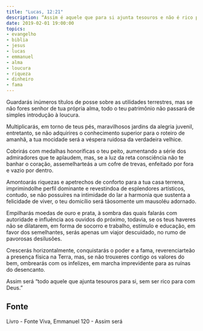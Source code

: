 ```yaml
---
title: "Lucas, 12:21"
description: “Assim é aquele que para si ajunta tesouros e não é rico para com Deus.” J esus
date: 2019-02-01 19:00:00
topics: 
- evangelho
- biblia
- jesus
- lucas
- emmanuel
- alma
- loucura
- riqueza
- dinheiro
- fama
---
```


Guardarás inúmeros títulos de posse sobre as utilidades terrestres, mas se
não fores senhor de tua própria alma, todo o teu patrimônio não passará de simples
introdução à loucura.

Multiplicarás, em torno de teus pés, maravilhosos jardins da alegria juvenil,
entretanto, se não adquirires o conhecimento superior para o roteiro de amanhã, a tua
mocidade será a véspera ruidosa da verdadeira velhice.

Cobrirás com medalhas honoríficas o teu peito, aumentando a série dos
admiradores que te aplaudem, mas, se a luz da reta consciência não te banhar o
coração, assemelhar­te­ás a um cofre de trevas, enfeitado por fora e vazio por
dentro.

Amontoarás riquezas e apetrechos de conforto para a tua casa terrena,
imprimindo­lhe perfil dominante e revestindo­a de esplendores artísticos, contudo,
se não possuíres na intimidade do lar a harmonia que sustenta a felicidade de viver,
o teu domicílio será tão­somente um mausoléu adornado.

Empilharás moedas de ouro e prata, à sombra das quais falarás com
autoridade e influência aos ouvidos do próximo, todavia, se os teus haveres não se
dilatarem, em forma de socorro e trabalho, estímulo e educação, em favor dos
semelhantes, serás apenas um viajor descuidado, no rumo de pavorosas desilusões.

Crescerás horizontalmente, conquistarás o poder e a fama, reverenciar­te­ão
a presença física na Terra, mas, se não trouxeres contigo os valores do bem,
ombrearás com os infelizes, em marcha imprevidente para as ruínas do desencanto.

Assim será “todo aquele que ajunta tesouros para si, sem ser rico para com
Deus.”


## Fonte
Livro - Fonte Viva, Emmanuel
120 - Assim será
